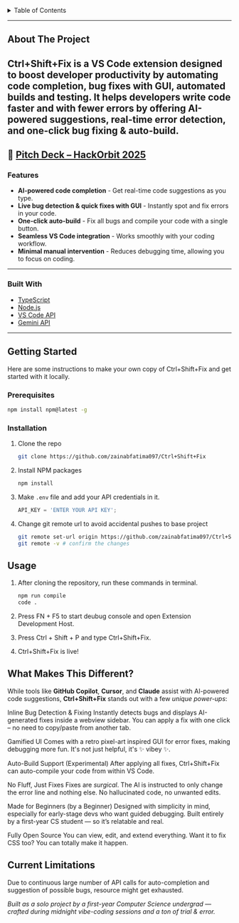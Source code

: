 <a id="readme-top"></a>

<!-- TABLE OF CONTENTS -->
<details>
  <summary>Table of Contents</summary>
  <ol>
    <li>
      <a href="#about-the-project">About The Project</a>
      <ul>
        <li><a href="#features">Features</a></li>
        <li><a href="#built-with">Built With</a></li>
      </ul>
    </li>
    <li>
      <a href="#getting-started">Getting Started</a>
      <ul>
        <li><a href="#prerequisites">Prerequisites</a></li>
        <li><a href="#installation">Installation</a></li>
      </ul>
    </li>
    <li><a href="#usage">Usage</a></li>
    <li><a href="#what-makes-this-different">What Makes This Different?</a></li>
    <li><a href="#current-limitations">Current Limitations</a></li>
  </ol>
</details>

---

## About The Project

**Ctrl+Shift+Fix** is a **VS Code extension** designed to boost developer productivity by automating **code completion, bug fixes with GUI, automated builds and testing**. It helps developers write code faster and with fewer errors by offering **AI-powered suggestions**, **real-time error detection**, and **one-click bug fixing & auto-build**.
---

📄 [Pitch Deck – HackOrbit 2025](./docs.pdf/Ctrl+Shift+Fix.pdf)
---

### Features 

- **AI-powered code completion** - Get real-time code suggestions as you type.  
- **Live bug detection & quick fixes with GUI** - Instantly spot and fix errors in your code.  
- **One-click auto-build** - Fix all bugs and compile your code with a single button.  
- **Seamless VS Code integration** - Works smoothly with your coding workflow.  
- **Minimal manual intervention** - Reduces debugging time, allowing you to focus on coding.  

---

### Built With 

- [TypeScript](https://www.typescriptlang.org/)
- [Node.js](https://nodejs.org/)
- [VS Code API](https://code.visualstudio.com/api)
- [Gemini API](https://ai.google.dev/)

---

## Getting Started

Here are some instructions to make your own copy of Ctrl+Shift+Fix and get started with it locally.

### Prerequisites

  ```sh
  npm install npm@latest -g
  ```

### Installation

1. Clone the repo
   ```sh
   git clone https://github.com/zainabfatima097/Ctrl+Shift+Fix
   ```
2. Install NPM packages
   ```sh
   npm install
   ```
3. Make `.env` file and add your API credentials in it.
   ```js
   API_KEY = 'ENTER YOUR API KEY';
   ```
4. Change git remote url to avoid accidental pushes to base project
   ```sh
   git remote set-url origin https://github.com/zainabfatima097/Ctrl+Shift+Fix
   git remote -v # confirm the changes
   ```


## Usage
1. After cloning the repository, run these commands in terminal.
   ```sh
   npm run compile
   code .
   ```
2. Press FN + F5 to start deubug console and open Extension Development Host.
   
3. Press Ctrl + Shift + P and type Ctrl+Shift+Fix.

4. Ctrl+Shift+Fix is live!

## What Makes This Different?

While tools like **GitHub Copilot**, **Cursor**, and **Claude** assist with AI-powered code suggestions, **Ctrl+Shift+Fix** stands out with a few *unique power-ups*:


 Inline Bug Detection & Fixing
  Instantly detects bugs and displays AI-generated fixes inside a webview sidebar.
  You can apply a fix with one click – no need to copy/paste from another tab.

 Gamified UI
  Comes with a retro pixel-art inspired GUI for error fixes, making debugging more fun.
  It's not just helpful, it's ✨ vibey ✨.

 Auto-Build Support (Experimental)
  After applying all fixes, Ctrl+Shift+Fix can auto-compile your code from within VS Code.

 No Fluff, Just Fixes
  Fixes are *surgical*. The AI is instructed to only change the error line and nothing else.
  No hallucinated code, no unwanted edits.

 Made for Beginners (by a Beginner)
  Designed with simplicity in mind, especially for early-stage devs who want guided debugging.
  Built entirely by a first-year CS student — so it’s relatable and real.

 Fully Open Source
  You can view, edit, and extend everything. Want it to fix CSS too? You can totally make it happen.

## Current Limitations
Due to continuous large number of API calls for auto-completion and suggestion of possible bugs, resource might get exhausted.


*Built as a solo project by a first-year Computer Science undergrad — crafted during midnight vibe-coding sessions and a ton of trial & error.*










